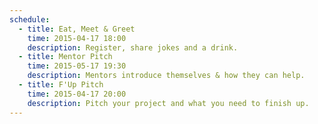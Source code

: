 ```yaml
---
schedule:
  - title: Eat, Meet & Greet
    time: 2015-04-17 18:00
    description: Register, share jokes and a drink.
  - title: Mentor Pitch
    time: 2015-05-17 19:30
    description: Mentors introduce themselves & how they can help.
  - title: F'Up Pitch
    time: 2015-04-17 20:00
    description: Pitch your project and what you need to finish up.
---
```


